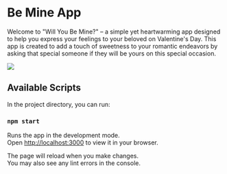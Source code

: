 # Be Mine App

Welcome to "Will You Be Mine?" – a simple yet heartwarming app designed to help you express your feelings to your beloved on Valentine's Day. This app is created to add a touch of sweetness to your romantic endeavors by asking that special someone if they will be yours on this special occasion.

<img src="happycat">

## Available Scripts

In the project directory, you can run:

### `npm start`

Runs the app in the development mode.\
Open [http://localhost:3000](http://localhost:3000) to view it in your browser.

The page will reload when you make changes.\
You may also see any lint errors in the console.

